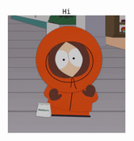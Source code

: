 
<p align="center">
  <samp>
    Hi<br>
    <img src="https://github.com/yash25198/yash25198/blob/main/images/kenny.gif" width="240px" align="center">
  </samp>
</p>
